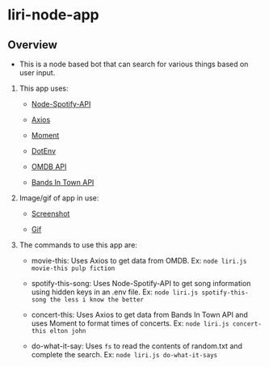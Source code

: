 # liri-node-app

## Overview

* This is a node based bot that can search for various things based on user input.

1. This app uses:

    * [Node-Spotify-API](https://www.npmjs.com/package/node-spotify-api)

    * [Axios](https://www.npmjs.com/package/axios)

    * [Moment](https://www.npmjs.com/package/moment)

    * [DotEnv](https://www.npmjs.com/package/dotenv)

    * [OMDB API](http://www.omdbapi.com)

    * [Bands In Town API](http://www.artists.bandsintown.com/bandsintown-api)

2. Image/gif of app in use:

    * [Screenshot](assets/screenshot.png)

    * [Gif](assets/inUse.gif)

3. The commands to use this app are:

    * movie-this: Uses Axios to get data from OMDB. Ex: `node liri.js movie-this pulp fiction`

    * spotify-this-song: Uses Node-Spotify-API to get song information using hidden keys in an .env file. Ex: `node liri.js spotify-this-song the less i know the better`

    * concert-this: Uses Axios to get data from Bands In Town API and uses Moment to format times of concerts. Ex: `node liri.js concert-this elton john`

    * do-what-it-say: Uses `fs` to read the contents of random.txt and complete the search. Ex: `node liri.js do-what-it-says`

